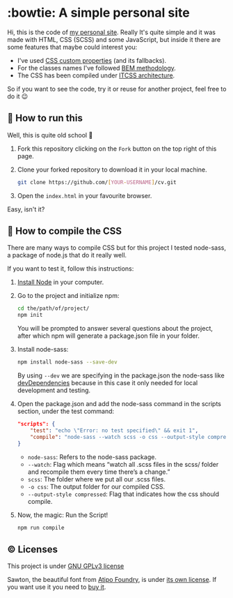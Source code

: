 # :bowtie: A simple personal site #

Hi, this is the code of [my personal site](https://xulioze.com/). Really It's quite simple and it was made with HTML, CSS (SCSS) and some JavaScript, but inside it there are some features that maybe could interest you:

*  I've used [CSS custom properties](https://developer.mozilla.org/en-US/docs/Web/CSS/Using_CSS_custom_properties) (and its fallbacks).
*  For the classes names I've followed [BEM methodology](http://getbem.com/).
*  The CSS has been compiled under [ITCSS architecture](https://www.xfive.co/blog/itcss-scalable-maintainable-css-architecture/).

So if you want to see the code, try it or reuse for another project, feel free to do it :wink:

## :tractor: How to run this ##

Well, this is quite old school :grimacing:

1.  Fork this repository clicking on the ```Fork``` button on the top right of this page.
2.  Clone your forked repository to download it in your local machine.

    ```sh
    git clone https://github.com/[YOUR-USERNAME]/cv.git
    ```
    
3.  Open the ```index.html``` in your favourite browser.

Easy, isn't it?

## :mage: How to compile the CSS ##

There are many ways to compile CSS but for this project I tested node-sass, a package of node.js that do it really well.

If you want to test it, follow this instructions:

1.  [Install Node](https://nodejs.org/en/download/) in your computer.
2.  Go to the project and initialize npm:

    ```sh
    cd the/path/of/project/
    npm init
    ```
    
    You will be prompted to answer several questions about the project, after which npm will generate a package.json file in your folder.
    
3.  Install node-sass:

    ```sh
    npm install node-sass --save-dev
    ```
    
    By using ```--dev``` we are specifying in the package.json the node-sass like [devDependencies](https://docs.npmjs.com/specifying-dependencies-and-devdependencies-in-a-package-json-file) because in this case it only needed for local development and testing.
    
4.  Open the package.json and add the node-sass command in the scripts section, under the test command:

    ```json
    "scripts": {
        "test": "echo \"Error: no test specified\" && exit 1",
        "compile": "node-sass --watch scss -o css --output-style compressed"
    }
    ```
    
    *  ```node-sass```: Refers to the node-sass package.
    *  ```--watch```: Flag which means “watch all .scss files in the scss/ folder and recompile them every time there’s a change.”
    *  ```scss```: The folder where we put all our .scss files.
    *  ```-o css```: The output folder for our compiled CSS.
    *  ```--output-style compressed```: Flag that indicates how the css should compile.

5.  Now, the magic: Run the Script!

    ```sh
    npm run compile
    ```

## :copyright: Licenses ##

This project is under [GNU GPLv3 license](https://www.gnu.org/licenses/gpl-3.0.html)

Sawton, the beautiful font from [Atipo Foundry](https://www.atipofoundry.com), is under [its own license](https://www.atipofoundry.com/license). If you want use it you need to [buy it](https://www.atipofoundry.com/fonts/sawton).
